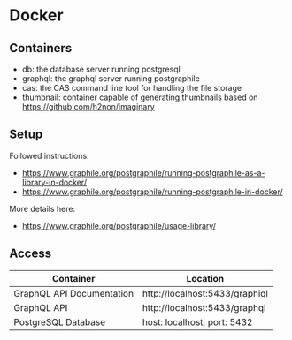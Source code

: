 # Docker

## Containers

* db: the database server running postgresql
* graphql: the graphql server running postgraphile
* cas: the CAS command line tool for handling the file storage
* thumbnail: container capable of generating thumbnails based on https://github.com/h2non/imaginary

## Setup

Followed instructions:

* https://www.graphile.org/postgraphile/running-postgraphile-as-a-library-in-docker/
* https://www.graphile.org/postgraphile/running-postgraphile-in-docker/

More details here:

* https://www.graphile.org/postgraphile/usage-library/

## Access

| Container | Location |
| --------- | -------- |
| GraphQL API Documentation	| http://localhost:5433/graphiql |
| GraphQL API | http://localhost:5433/graphql |
| PostgreSQL Database | host: localhost, port: 5432 |

